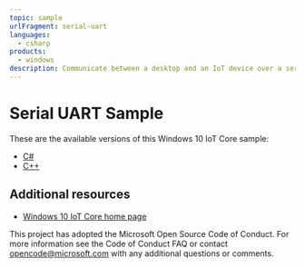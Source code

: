```yaml
---
topic: sample
urlFragment: serial-uart
languages: 
  - csharp
products:
  - windows
description: Communicate between a desktop and an IoT device over a serial interface.
---
```


# Serial UART Sample

These are the available versions of this Windows 10 IoT Core sample:

*	[C#](./CS/README.md)
*	[C++](./Cpp/README.md)

## Additional resources
* [Windows 10 IoT Core home page](https://developer.microsoft.com/en-us/windows/iot/)

This project has adopted the Microsoft Open Source Code of Conduct. For more information see the Code of Conduct FAQ or contact <opencode@microsoft.com> with any additional questions or comments.
